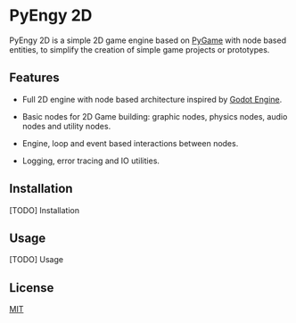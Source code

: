 # PyEngy 2D

PyEngy 2D is a simple 2D game engine based on [PyGame](https://www.pygame.org/) with node based entities, to simplify the creation of simple game projects or prototypes.

## Features

- Full 2D engine with node based architecture inspired by [Godot Engine](https://godotengine.org/).

- Basic nodes for 2D Game building: graphic nodes, physics nodes, audio nodes and utility nodes.

- Engine, loop and event based interactions between nodes.

- Logging, error tracing and IO utilities.

## Installation

[TODO] Installation

## Usage

[TODO] Usage

## License
[MIT](https://choosealicense.com/licenses/mit/)
